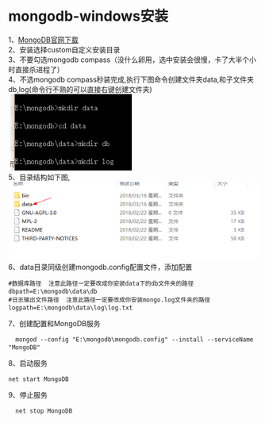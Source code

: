 # mongodb-windows安装

1、[MongoDB官网下载](https://www.mongodb.com/download-center#community)</br>
2、安装选择custom自定义安装目录</br>
3、不要勾选mongodb compass（没什么卵用，选中安装会很慢，卡了大半个小时直接杀进程了）</br>
4、不选mongodb compass秒装完成,执行下图命令创建文件夹data,和子文件夹db,log(命令行不熟的可以直接右键创建文件夹)</br>
  ![img2](./images/img2.png)<br/>
5、目录结构如下图, </br>
  ![img1](./images/img1.png)<br/>
6、data目录同级创建mongodb.config配置文件，添加配置<br/>
   ```
   #数据库路径  注意此路径一定要改成你安装data下的db文件夹的路径
   dbpath=E:\mongodb\data\db
   #日志输出文件路径  注意此路径一定要改成你安装mongo.log文件夹的路径
   logpath=E:\mongodb\data\log\log.txt
   ```
7、创建配置和MongoDB服务<br/>
  ```
   mongod --config "E:\mongodb\mongodb.config" --install --serviceName "MongoDB"
  ```
8、启动服务
  ```
  net start MongoDB
  ```
9、停止服务
   ```
   net stop MongoDB
   ```
